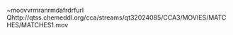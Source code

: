    ~moov   vrmra   nrmda   frdrf    url    Qhttp://qtss.chemeddl.org/cca/streams/qt32024085/CCA3/MOVIES/MATCHES/MATCHES1.mov  
